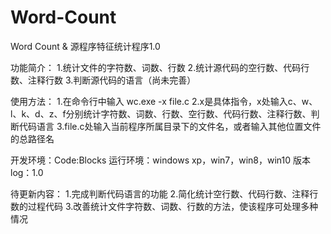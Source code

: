# Word-Count
Word Count & 源程序特征统计程序1.0

功能简介：
1.统计文件的字符数、词数、行数
2.统计源代码的空行数、代码行数、注释行数
3.判断源代码的语言（尚未完善）

使用方法：
1.在命令行中输入 wc.exe -x file.c
2.x是具体指令，x处输入c、w、l、k、d、z、f分别统计字符数、词数、行数、空行数、代码行数、注释行数、判断代码语言
3.file.c处输入当前程序所属目录下的文件名，或者输入其他位置文件的总路径名

开发环境：Code:Blocks
运行环境：windows xp，win7，win8，win10
版本log：1.0

待更新内容：
1.完成判断代码语言的功能
2.简化统计空行数、代码行数、注释行数的过程代码
3.改善统计文件字符数、词数、行数的方法，使该程序可处理多种情况
